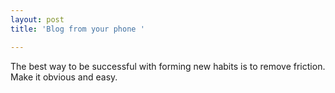 ```yaml
---
layout: post
title: 'Blog from your phone '

---
```

The best way to be successful with forming new habits is to remove friction. Make it obvious and easy. 